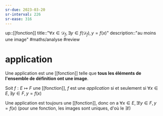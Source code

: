 ```yaml
---
sr-due: 2023-03-20
sr-interval: 226
sr-ease: 316
---
```

up::[[fonction]]
title::"$\forall x \in \mathscr{D}_f, \exists y \in f(\mathscr{D}_f), y=f(x)$"
description::"au moins une image"
#maths/analyse #review
# application
Une application est une [[fonction]] telle que **tous les éléments de l'ensemble de définition ont une image**.

Soit $f: E\mapsto F$ une [[fonction]], $f$ est une _application_ si et seulement si $\forall x\in E, \exists y\in F, y = f(x)$

Une application est toujours une [[fonction]], donc on a $\forall x\in E, \exists!y\in F, y=f(x)$ (pour une fonction, les images sont uniques, d'où le $\exists!$)
